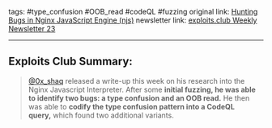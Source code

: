 tags: #type_confusion #OOB_read #codeQL #fuzzing
original link: [Hunting Bugs in Nginx JavaScript Engine (njs)](https://0xbigshaq.github.io/2024/05/24/njs-vr-bugs/?ref=blog.exploits.club)
newsletter link: [exploits.club Weekly Newsletter 23](https://blog.exploits.club/exploits-club-weekly-newsletter-23/) 

---
## Exploits Club Summary:
> [@0x_shaq](https://x.com/0x_shaq?ref=blog.exploits.club) released a write-up this week on his research into the Nginx Javascript Interpreter. After some **initial fuzzing, he was able to identify two bugs: a type confusion and an OOB read.** He then was able to **codify the type confusion pattern into a CodeQL query,** which found two additional variants. 